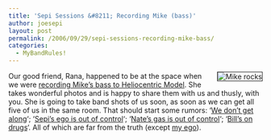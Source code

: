 ```yaml
---
title: 'Sepi Sessions &#8211; Recording Mike (bass)'
author: joesepi
layout: post
permalink: /2006/09/29/sepi-sessions-recording-mike-bass/
categories:
  - MyBandRules!
---
```

<img border="1" align="right" title="Mike rocks" alt="Mike rocks" style="margin: 0pt 0pt 15px 15px" src="http://www.joesepi.com/gallery/d/2646-2/prac-24.jpg" />Our good friend, Rana, happened to be at the space when we were <a title="The man with ten fingers and 4 strings" target="_blank" href="http://www.joesepi.com/gallery/v/recording/sepi-sessions_mike/">recording Mike&#8217;s bass to Heliocentric Model</a>. She takes wonderful photos and is happy to share them with us and thusly, with you. She is going to take band shots of us soon, as soon as we can get all five of us in the same room. That should start some rumors: &#8216;<a title="We do too!" target="_blank" href="http://www.joesepi.com/gallery/v/recording/sepi-sessions_mike/prac-5.jpg.html">We don&#8217;t get along</a>&#8216;; &#8216;<a title="C'mon, just do as I say and we will be stars!" target="_blank" href="http://www.joesepi.com/gallery/v/recording/sepi-sessions_mike/prac-8.jpg.html">Sepi&#8217;s ego is out of control</a>&#8216;; &#8216;<a title="You smelt it, you dealt it!" target="_blank" href="http://www.joesepi.com/gallery/v/recording/sepi-sessions_mike/prac-31.jpg.html">Nate&#8217;s gas is out of control</a>&#8216;; &#8216;<a title="Is not!" target="_blank" href="http://www.joesepi.com/gallery/v/recording/sepi-sessions_mike/prac-30.jpg.html">Bill&#8217;s on drugs</a>&#8216;. All of which are far from the truth (except <a target="_blank" title="hot or not?" href="http://www.hotornot.com/r/?eid=AUESOEB&#038;key=XBW">my ego</a>).